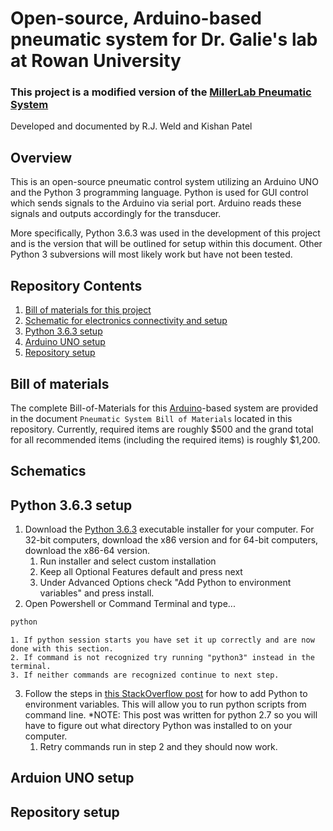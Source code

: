 # Open-source, Arduino-based pneumatic system for Dr. Galie's lab at Rowan University
### This project is a modified version of the [MillerLab Pneumatic System](https://github.com/MillerLabFTW/OpenSourcePneumaticSystem)

Developed and documented by R.J. Weld and Kishan Patel

## Overview
This is an open-source pneumatic control system utilizing an Arduino UNO and the 
Python 3 programming language. Python is used for GUI control which sends signals 
to the Arduino via serial port. Arduino reads these signals and outputs accordingly 
for the transducer.

More specifically, Python 3.6.3 was used in the development of this project 
and is the version that will be outlined for setup within this document.
Other Python 3 subversions will most likely work but have not been tested.

## Repository Contents
1. [Bill of materials for this project](#bill-of-materials)
2. [Schematic for electronics connectivity and setup](#schematics)
3. [Python 3.6.3 setup](#python-3.6.3-setup)
4. [Arduino UNO setup](#arduino-uno-setup)
5. [Repository setup](#repository-setup)

## Bill of materials
The complete Bill-of-Materials for this [Arduino](https://www.arduino.cc/)-based 
system are provided in the document `Pneumatic System Bill of Materials` located 
in this repository. Currently, required items are roughly $500 and the grand 
total for all recommended items (including the required items) is roughly $1,200.

## Schematics

## Python 3.6.3 setup
1. Download the [Python 3.6.3](https://www.python.org/downloads/release/python-363/) 
executable installer for your computer. For 32-bit computers, download the x86 
version and for 64-bit computers, download the x86-64 version.
    1. Run installer and select custom installation
    2. Keep all Optional Features default and press next
    3. Under Advanced Options check "Add Python to environment variables" and press install.
2. Open Powershell or Command Terminal and type...
```bash
python
```
    1. If python session starts you have set it up correctly and are now done with this section.
    2. If command is not recognized try running "python3" instead in the terminal.
    3. If neither commands are recognized continue to next step.
3. Follow the steps in [this StackOverflow post](https://stackoverflow.com/questions/3701646/how-to-add-to-the-pythonpath-in-windows/32609129#32609129) 
for how to add Python to environment 
variables. This will allow you to run python scripts from command line. *NOTE: This
post was written for python 2.7 so you will have to figure out what directory
Python was installed to on your computer. 
    1. Retry commands run in step 2 and they should now work.
    
## Arduion UNO setup

## Repository setup